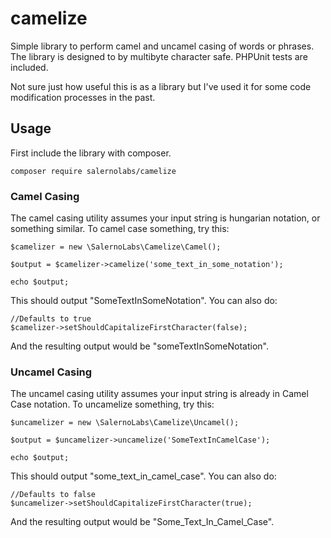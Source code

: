 # camelize

Simple library to perform camel and uncamel casing of words or phrases. The library is designed to by multibyte character safe. PHPUnit tests are included.

Not sure just how useful this is as a library but I've used it for some code modification processes in the past.

## Usage

First include the library with composer.

    composer require salernolabs/camelize

### Camel Casing

The camel casing utility assumes your input string is hungarian notation, or something similar. To camel case something, try this:

    $camelizer = new \SalernoLabs\Camelize\Camel();

    $output = $camelizer->camelize('some_text_in_some_notation');

    echo $output;

This should output "SomeTextInSomeNotation". You can also do:

    //Defaults to true
    $camelizer->setShouldCapitalizeFirstCharacter(false);

 And the resulting output would be "someTextInSomeNotation".

 ### Uncamel Casing

 The uncamel casing utility assumes your input string is already in Camel Case notation. To uncamelize something, try this:

    $uncamelizer = new \SalernoLabs\Camelize\Uncamel();

    $output = $uncamelizer->uncamelize('SomeTextInCamelCase');

    echo $output;

This should output "some_text_in_camel_case". You can also do:

    //Defaults to false
    $uncamelizer->setShouldCapitalizeFirstCharacter(true);

And the resulting output would be "Some_Text_In_Camel_Case".